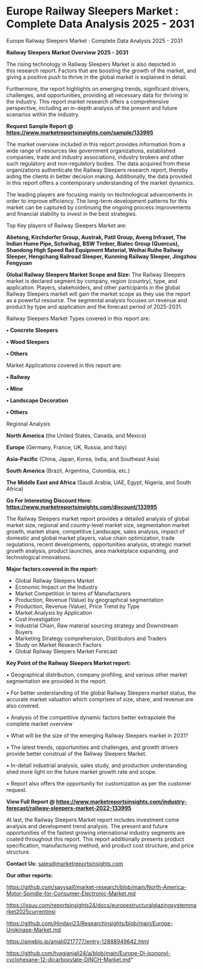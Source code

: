 # Europe Railway Sleepers Market : Complete Data Analysis 2025 - 2031
 Europe Railway Sleepers Market : Complete Data Analysis 2025 - 2031

<Strong> Railway Sleepers Market Overview 2025 - 2031</strong>

The rising technology in Railway Sleepers Market is also depicted in this research report. Factors that are boosting the growth of the market, and giving a positive push to thrive in the global market is explained in detail.

Furthermore, the report highlights on emerging trends, significant drivers, challenges, and opportunities, providing all necessary data for thriving in the industry. This report market research offers a comprehensive perspective, including an in-depth analysis of the present and future scenarios within the industry.

<strong>Request Sample Report @ <a href=https://www.marketreportsinsights.com/sample/133995>https://www.marketreportsinsights.com/sample/133995</a></strong>

The market overview included in this report provides information from a wide range of resources like government organizations, established companies, trade and industry associations, industry brokers and other such regulatory and non-regulatory bodies. The data acquired from these organizations authenticate the Railway Sleepers research report, thereby aiding the clients in better decision making. Additionally, the data provided in this report offers a contemporary understanding of the market dynamics.

The leading players are focusing mainly on technological advancements in order to improve efficiency. The long-term development patterns for this market can be captured by continuing the ongoing process improvements and financial stability to invest in the best strategies.

Top Key players of Railway Sleepers Market are:

<strong>Abetong, Kirchdorfer Group, Austrak, Patil Group, Aveng Infraset, The Indian Hume Pipe, Schwihag, BSW Timber, Biatec Group (Quercus), Shandong High Speed Rail Equipment Material, Weihai Ruihe Railway Sleeper, Hengchang Railroad Sleeper, Kunming Railway Sleeper, Jingzhou Fengyuan</strong>

<strong><b>Global Railway Sleepers Market Scope and Size:</b></strong>
The Railway Sleepers market is declared segment by company, region (country), type, and application. Players, stakeholders, and other participants in the global Railway Sleepers market will gain the market scope as they use the report as a powerful resource. The segmental analysis focuses on revenue and product by type and application and the forecast period of 2025-2031.

Railway Sleepers Market Types covered in this report are:

<strong>• Concrete Sleepers

• Wood Sleepers

• Others</strong>

Market Applications covered in this report are:

<strong>• Railway

• Mine

• Landscape Decoration

• Others</strong> 

Regional Analysis

<strong>North America</strong> (the United States, Canada, and Mexico)

<strong>Europe</strong> (Germany, France, UK, Russia, and Italy)

<strong>Asia-Pacific</strong> (China, Japan, Korea, India, and Southeast Asia)

<strong>South America</strong> (Brazil, Argentina, Colombia, etc.)

<strong>The Middle East and Africa</strong> (Saudi Arabia, UAE, Egypt, Nigeria, and South Africa)

<strong>Go For Interesting Discount Here: <a href=https://www.marketreportsinsights.com/discount/133995>https://www.marketreportsinsights.com/discount/133995</a></strong>

The Railway Sleepers market report provides a detailed analysis of global market size, regional and country-level market size, segmentation market growth, market share, competitive Landscape, sales analysis, impact of domestic and global market players, value chain optimization, trade regulations, recent developments, opportunities analysis, strategic market growth analysis, product launches, area marketplace expanding, and technological innovations.

<strong><b>Major factors covered in the report:</b></strong>
<ul>
  <li>Global Railway Sleepers Market </li>
  <li>Economic Impact on the Industry</li>
  <li>Market Competition in terms of Manufacturers</li>
  <li>Production, Revenue (Value) by geographical segmentation</li>
  <li>Production, Revenue (Value), Price Trend by Type</li>
  <li>Market Analysis by Application</li>
  <li>Cost Investigation</li>
  <li>Industrial Chain, Raw material sourcing strategy and Downstream Buyers</li>
  <li>Marketing Strategy comprehension, Distributors and Traders</li>
  <li>Study on Market Research Factors</li>
  <li>Global Railway Sleepers Market Forecast</li>
</ul>

<strong><b>Key Point of the Railway Sleepers Market report:</b></strong>

• Geographical distribution, company profiling, and various other market segmentation are provided in the report.

• For better understanding of the global Railway Sleepers market status, the accurate market valuation which comprises of size, share, and revenue are also covered.

• Analysis of the competitive dynamic factors better extrapolate the complete market overview

• What will be the size of the emerging Railway Sleepers market in 2031?

• The latest trends, opportunities and challenges, and growth drivers provide better construal of the Railway Sleepers Market.

• In-detail industrial analysis, sales study, and production understanding shed more light on the future market growth rate and scope.

• Report also offers the opportunity for customization as per the customer request.

<strong><b>View Full Report @ <a href=https://www.marketreportsinsights.com/industry-forecast/railway-sleepers-market-2022-133995>https://www.marketreportsinsights.com/industry-forecast/railway-sleepers-market-2022-133995</a></b></strong>


At last, the Railway Sleepers Market report includes investment come analysis and development trend analysis. The present and future opportunities of the fastest growing international industry segments are coated throughout this report. This report additionally presents product specification, manufacturing method, and product cost structure, and price structure.

<strong>Contact Us:</strong>
sales@marketreportsinsights.com

<strong>Our other reports:</strong>

<a href=https://github.com/sayysaif/market-research/blob/main/North-America-Motor-Spindle-for-Consumer-Electronic-Market.md>https://github.com/sayysaif/market-research/blob/main/North-America-Motor-Spindle-for-Consumer-Electronic-Market.md</a>

<a href=https://issuu.com/reportsinsights24/docs/europestructuralglazingsystemmarket2025currentinsi>https://issuu.com/reportsinsights24/docs/europestructuralglazingsystemmarket2025currentinsi</a>

<a href=https://github.com/Hindavi23/Researchinsights/blob/main/Europe-Urokinase-Market.md>https://github.com/Hindavi23/Researchinsights/blob/main/Europe-Urokinase-Market.md</a>

<a href=https://ameblo.jp/anjali0217777/entry-12888949642.html>https://ameblo.jp/anjali0217777/entry-12888949642.html</a>

<a href=https://github.com/tyagianjali24/a/blob/main/Europe-Di-isononyl-cyclohexane-12-dicarboxylate-DINCH-Market.md>https://github.com/tyagianjali24/a/blob/main/Europe-Di-isononyl-cyclohexane-12-dicarboxylate-DINCH-Market.md</a>"
